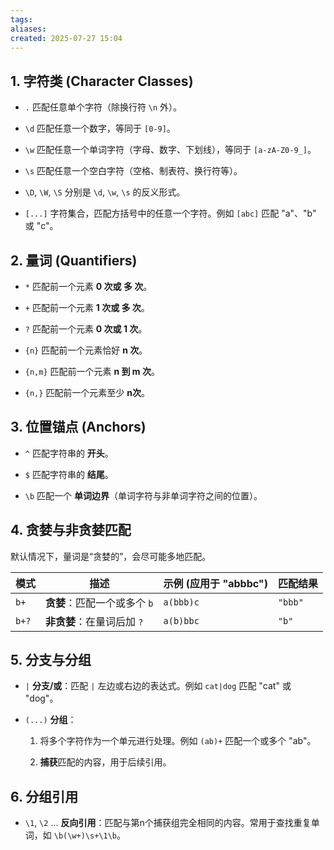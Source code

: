 ```yaml
---
tags: 
aliases: 
created: 2025-07-27 15:04
---
```

## 1. 字符类 (Character Classes)

- `.` 匹配任意单个字符（除换行符 `\n` 外）。
	
- `\d` 匹配任意一个数字，等同于 `[0-9]`。
	
- `\w` 匹配任意一个单词字符（字母、数字、下划线），等同于 `[a-zA-Z0-9_]`。
	 
- `\s` 匹配任意一个空白字符（空格、制表符、换行符等）。
	
- `\D`, `\W`, `\S` 分别是 `\d`, `\w`, `\s` 的反义形式。
	
- `[...]` 字符集合，匹配方括号中的任意一个字符。例如 `[abc]` 匹配 "a"、"b" 或 "c"。

## 2. 量词 (Quantifiers)

- `*` 匹配前一个元素 **0 次或 多 次**。
	
- `+` 匹配前一个元素 **1 次或 多 次**。
	
- `?` 匹配前一个元素 **0 次或 1 次**。
	
- `{n}` 匹配前一个元素恰好 **n 次**。
	
- `{n,m}` 匹配前一个元素 **n 到 m 次**。
	
- `{n,}` 匹配前一个元素至少 **n次**。

## 3. 位置锚点 (Anchors)

- `^` 匹配字符串的 **开头**。
    
- `$` 匹配字符串的 **结尾**。
    
- `\b` 匹配一个 **单词边界**（单词字符与非单词字符之间的位置）。 
    

## 4. 贪婪与非贪婪匹配

默认情况下，量词是“贪婪的”，会尽可能多地匹配。

|模式|描述|示例 (应用于 "abbbc")|匹配结果|
|---|---|---|---|
|`b+`|**贪婪**：匹配一个或多个 `b`|`a(bbb)c`|`"bbb"`|
|`b+?`|**非贪婪**：在量词后加 `?`|`a(b)bbc`|`"b"`|

## 5. 分支与分组

- `|` **分支/或**：匹配 `|` 左边或右边的表达式。例如 `cat|dog` 匹配 "cat" 或 "dog"。
    
- `(...)` **分组**：
    
    1. 将多个字符作为一个单元进行处理。例如 `(ab)+` 匹配一个或多个 "ab"。
        
    2. **捕获**匹配的内容，用于后续引用。
        

## 6. 分组引用

- `\1`, `\2` ... **反向引用**：匹配与第n个捕获组完全相同的内容。常用于查找重复单词，如 `\b(\w+)\s+\1\b`。